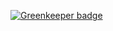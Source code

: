 

[![Greenkeeper badge](https://badges.greenkeeper.io/dannyphillips/hive-games.svg)](https://greenkeeper.io/)